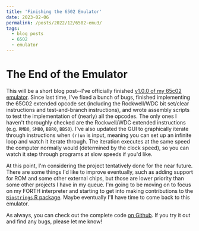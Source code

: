 ```yaml
---
title: 'Finishing the 6502 Emulator'
date: 2023-02-06
permalink: /posts/2022/12/6502-emu3/
tags:
  - blog posts
  - 6502
  - emulator
---
```


# The End of the Emulator

This will be a short blog post--I've officially finished [v1.0.0 of my 65c02 emulator](https://github.com/ahl27/65C02Emulator/releases/tag/v1.0.0). Since last time, I've fixed a bunch of bugs, finished implementing the 65C02 extended opcode set (including the Rockwell/WDC bit set/clear instructions and test-and-branch instructions), and wrote assembly scripts to test the implementation of (nearly) all the opcodes. The only ones I haven't thoroughly checked are the Rockwell/WDC extended instructions (e.g. `RMB0`, `SMB0`, `BBR0`, `BBS0`). I've also updated the GUI to graphically iterate through instructions when `(r)un` is input, meaning you can set up an infinite loop and watch it iterate through. The iteration executes at the same speed the computer normally would (determined by the clock speed), so you can watch it step through programs at slow speeds if you'd like.

At this point, I'm considering the project tentatively done for the near future. There are some things I'd like to improve eventually, such as adding support for ROM and some other external chips, but those are lower priority than some other projects I have in my queue. I'm going to be moving on to focus on my FORTH interpreter and starting to get into making contributions to the [`Biostrings` R package](https://bioconductor.org/packages/release/bioc/html/Biostrings.html). Maybe eventually I'll have time to come back to this emulator.


As always, you can check out the complete code [on Github](https://github.com/ahl27/65C02Emulator). If you try it out and find any bugs, please let me know! 

